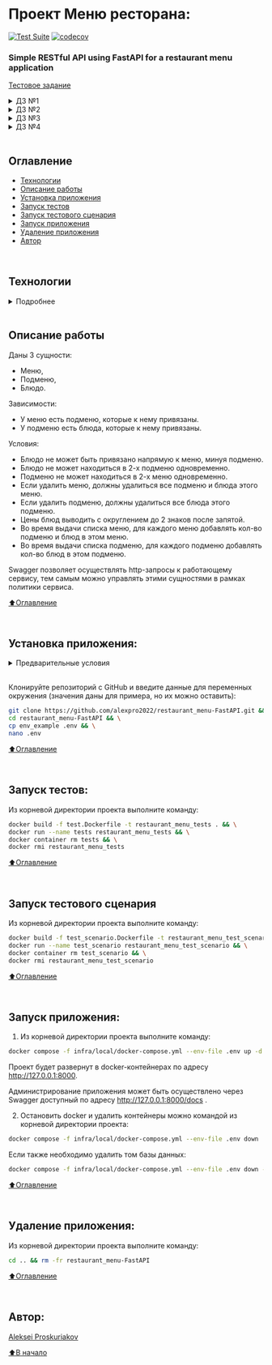 # Проект Меню ресторана:
[![Test Suite](https://github.com/alexpro2022/restaurant_menu-FastAPI/actions/workflows/main.yml/badge.svg)](https://github.com/alexpro2022/restaurant_menu-FastAPI/actions/workflows/main.yml)
[![codecov](https://codecov.io/gh/alexpro2022/restaurant_menu-FastAPI/branch/main/graph/badge.svg?token=iGgRPVwiiZ)](https://codecov.io/gh/alexpro2022/restaurant_menu-FastAPI)

### Simple RESTful API using FastAPI for a restaurant menu application

[Тестовое задание](https://ylab.zenclass.ru/student/courses/3befc192-e777-4736-8325-4cd8d28c4f07/tasks/b97560d4-4130-478e-ae3a-b98b2e896a38)

<details><summary>ДЗ №1</summary>
<h1></h1>

☑ Написать проект на FastAPI с использованием PostgreSQL в качестве БД.

☑ В проекте следует реализовать REST API по работе с меню ресторана, все CRUD операции.

<h1></h1>
</details>

<details><summary>ДЗ №2</summary>
<h1></h1>

☑ В этом домашнем задании надо написать тесты для ранее разработанных ендпоинтов вашего API после вебинара №1.

☑ Обернуть программные компоненты в контейнеры. Контейнеры должны запускаться по одной команде “docker-compose up -d” или той которая описана вами в readme.md.

☑ Образы для Docker:
  - (API) 	python:3.10-slim
  - (DB) 	postgres:15.1-alpine

☑ Написать CRUD тесты для ранее разработанного API с помощью библиотеки pytest.

☑ Подготовить отдельный контейнер для запуска тестов. Команду для запуска указать в README.md

☑ Реализовать тестовый сценарий «Проверка кол-ва блюд и подменю в меню» из Postman с помощью pytest

☑ Если FastAPI синхронное - тесты синхронные, Если асинхронное - тесты асинхронные
<!--☐ Реализовать вывод количества подменю  и блюд для Меню через один (сложный) ORM запрос.-->
<h1></h1>
</details>

<details><summary>ДЗ №3</summary>
<h1></h1>

☑ Вынести бизнес логику и запросы в БД в отдельные слои приложения.

☑ Добавить кэширование запросов к API с использованием Redis. Не забыть про инвалидацию кэша.

☑ Добавить pre-commit хуки в проект. Файл yaml будет прикреплен к ДЗ.

☑ Покрыть проект type hints (тайпхинтами)

☑ Описать ручки API в соответствий c OpenAPI

**Требования:**
  - Код должен проходить все линтеры.
  - Код должен соответствовать принципам SOLID, DRY, KISS.
  - Проект должен запускаться по одной команде (докер).
  - Проект должен проходить все Postman тесты (коллекция с Вебинара №1).
  - Тесты написанные вами после Вебинара №2, должны быть актуальны, запускать и успешно проходить

**Дополнительно:**

Контейнеры с проектом и с тестами запускаются разными командами.

<h1></h1>
</details>

<details><summary>ДЗ №4</summary>
<h1></h1>

В этом домашнем задании необходимо:

☑ Переписать текущее FastAPI приложение на асинхронное выполнение

☑ Добавить в проект фоновую задачу с помощью Celery + RabbitMQ.

☑ Добавить эндпоинт (GET) для вывода всех меню со всеми связанными подменю и со всеми связанными блюдами.

☑ Реализовать инвалидация кэша в background task (встроено в FastAPI)

Фоновая задача: синхронизация Excel документа и БД.

   В проекте создаем папку admin. В эту папку кладем файл Menu.xlsx (будет прикреплен к ДЗ). Не забываем запушить в гит.
   При внесении изменений в файл все изменения должны отображаться в БД. Периодичность обновления 15 сек. Удалять БД при каждом обновлении – нельзя.

Требования:
  - Данные меню, подменю, блюд для нового эндпоинта должны доставаться одним ORM-запросом в БД (использовать подзапросы и агрегирующие функций SQL).
  - Проект должен запускаться одной командой
  - Проект должен соответствовать требованиям всех предыдущих вебинаров. (Не забыть добавить тесты для нового API эндпоинта)

<h1></h1>
</details>

<br>

## Оглавление
- [Технологии](#технологии)
- [Описание работы](#описание-работы)
- [Установка приложения](#установка-приложения)
- [Запуск тестов](#запуск-тестов)
- [Запуск тестового сценария](#запуск-тестового-сценария)
- [Запуск приложения](#запуск-приложения)
- [Удаление приложения](#удаление-приложения)
- [Автор](#автор)

<br>

## Технологии
<details><summary>Подробнее</summary><br>

[![Python](https://img.shields.io/badge/python-3.10-blue?logo=python)](https://www.python.org/)
[![FastAPI](https://img.shields.io/badge/-FastAPI-464646?logo=fastapi)](https://fastapi.tiangolo.com/)
[![Pydantic](https://img.shields.io/badge/-Pydantic-464646?logo=Pydantic)](https://docs.pydantic.dev/)
[![PostgreSQL](https://img.shields.io/badge/-PostgreSQL-464646?logo=PostgreSQL)](https://www.postgresql.org/)
[![asyncpg](https://img.shields.io/badge/-asyncpg-464646?logo=PostgreSQL)](https://pypi.org/project/asyncpg/)
[![SQLAlchemy](https://img.shields.io/badge/SQLAlchemy-v2.0-blue?logo=sqlalchemy)](https://www.sqlalchemy.org/)
[![Alembic](https://img.shields.io/badge/-Alembic-464646?logo=alembic)](https://alembic.sqlalchemy.org/en/latest/)
[![aioredis](https://img.shields.io/badge/-aioredis-464646?logo=redis)](https://aioredis.readthedocs.io/en/latest/)
[![celery](https://img.shields.io/badge/-Celery-464646?logo=celery)](https://docs.celeryq.dev/en/stable/)
[![rabbitmq](https://img.shields.io/badge/-RabbitMQ-464646?logo=rabbitmq)](https://www.rabbitmq.com/)
[![Uvicorn](https://img.shields.io/badge/-Uvicorn-464646?logo=Uvicorn)](https://www.uvicorn.org/)
[![docker_compose](https://img.shields.io/badge/-Docker%20Compose-464646?logo=docker)](https://docs.docker.com/compose/)
[![Nginx](https://img.shields.io/badge/-NGINX-464646?logo=NGINX)](https://nginx.org/ru/)
[![Pytest](https://img.shields.io/badge/-Pytest-464646?logo=Pytest)](https://docs.pytest.org/en/latest/)
[![Pytest-asyncio](https://img.shields.io/badge/-Pytest--asyncio-464646?logo=Pytest-asyncio)](https://pypi.org/project/pytest-asyncio/)
[![deepdiff](https://img.shields.io/badge/-deepdiff-464646?logo=deepdiff)](https://zepworks.com/deepdiff/6.3.1/diff.html)

[⬆️Оглавление](#оглавление)

</details>

<br>

## Описание работы

Даны 3 сущности:
  - Меню,
  - Подменю,
  - Блюдо.

Зависимости:
  - У меню есть подменю, которые к нему привязаны.
  - У подменю есть блюда, которые к нему привязаны.

Условия:
  - Блюдо не может быть привязано напрямую к меню, минуя подменю.
  - Блюдо не может находиться в 2-х подменю одновременно.
  - Подменю не может находиться в 2-х меню одновременно.
  - Если удалить меню, должны удалиться все подменю и блюда этого меню.
  - Если удалить подменю, должны удалиться все блюда этого подменю.
  - Цены блюд выводить с округлением до 2 знаков после запятой.
  - Во время выдачи списка меню, для каждого меню добавлять кол-во подменю и блюд в этом меню.
  - Во время выдачи списка подменю, для каждого подменю добавлять кол-во блюд в этом подменю.

Swagger позволяет осуществлять http-запросы к работающему сервису, тем самым можно управлять этими сущностями в рамках политики сервиса.

[⬆️Оглавление](#оглавление)

<br>

## Установка приложения:

<details><summary>Предварительные условия</summary>

Предполагается, что пользователь установил [Docker](https://docs.docker.com/engine/install/) и [Docker Compose](https://docs.docker.com/compose/install/) на локальной машине. Проверить наличие можно выполнив команды:

```bash
docker --version && docker-compose --version
```
<h1></h1></details>

<!--details><summary>Локальный запуск</summary-->
<br>

Клонируйте репозиторий с GitHub и введите данные для переменных окружения (значения даны для примера, но их можно оставить):

```bash
git clone https://github.com/alexpro2022/restaurant_menu-FastAPI.git && \
cd restaurant_menu-FastAPI && \
cp env_example .env && \
nano .env
```

[⬆️Оглавление](#оглавление)

<br>

## Запуск тестов:

Из корневой директории проекта выполните команду:
```bash
docker build -f test.Dockerfile -t restaurant_menu_tests . && \
docker run --name tests restaurant_menu_tests && \
docker container rm tests && \
docker rmi restaurant_menu_tests
```

[⬆️Оглавление](#оглавление)

<br>

## Запуск тестового сценария

Из корневой директории проекта выполните команду:
```bash
docker build -f test_scenario.Dockerfile -t restaurant_menu_test_scenario . && \
docker run --name test_scenario restaurant_menu_test_scenario && \
docker container rm test_scenario && \
docker rmi restaurant_menu_test_scenario
```

[⬆️Оглавление](#оглавление)

<br>

## Запуск приложения:

1. Из корневой директории проекта выполните команду:
```bash
docker compose -f infra/local/docker-compose.yml --env-file .env up -d --build
```
Проект будет развернут в docker-контейнерах по адресу http://127.0.0.1:8000.

Администрирование приложения может быть осуществлено через Swagger доступный по адресу http://127.0.0.1:8000/docs .

2. Остановить docker и удалить контейнеры можно командой из корневой директории проекта:
```bash
docker compose -f infra/local/docker-compose.yml --env-file .env down
```
Если также необходимо удалить том базы данных:
```bash
docker compose -f infra/local/docker-compose.yml --env-file .env down -v
```

[⬆️Оглавление](#оглавление)

<br>

## Удаление приложения:
Из корневой директории проекта выполните команду:
```bash
cd .. && rm -fr restaurant_menu-FastAPI
```

[⬆️Оглавление](#оглавление)

<br>

## Автор:
[Aleksei Proskuriakov](https://github.com/alexpro2022)

[⬆️В начало](#проект-меню-ресторана)
